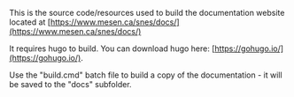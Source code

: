 This is the source code/resources used to build the documentation website located at [https://www.mesen.ca/snes/docs/](https://www.mesen.ca/snes/docs/)

It requires hugo to build.  You can download  hugo here: [https://gohugo.io/](https://gohugo.io/).

Use the "build.cmd" batch file to build a copy of the documentation - it will be saved to the "docs" subfolder.